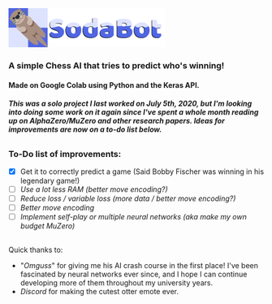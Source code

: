 ![](https://raw.githubusercontent.com/AlanAyy/Sodabot/main/Sodabot_banner_small.png "Sodabot Logo")

### A simple Chess AI that tries to predict who's winning!
#### Made on Google Colab using Python and the Keras API.
##### This was a solo project I last worked on July 5th, 2020, but I'm looking into doing some work on it again since I've spent a whole month reading up on AlphaZero/MuZero and other research papers. Ideas for improvements are now on a to-do list below.

##

### To-Do list of improvements:
- [x] Get it to correctly predict a game (Said Bobby Fischer was winning in his legendary game!)
- [ ] *Use a lot less RAM (better move encoding?)*
- [ ] *Reduce loss / variable loss (more data / better move encoding?)*
- [ ] *Better move encoding*
- [ ] *Implement self-play or multiple neural networks (aka make my own budget MuZero)*

##

Quick thanks to:
- "*Omguss*" for giving me his AI crash course in the first place! I've been fascinated by neural networks ever since, and I hope I can continue developing more of them throughout my university years.
- *Discord* for making the cutest otter emote ever.

